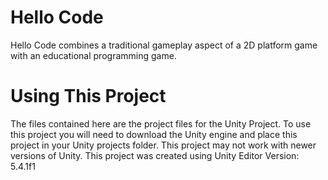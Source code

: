 

Hello Code
==========
Hello Code combines a traditional gameplay aspect of a 2D platform game with an educational programming game.

Using This Project
==================
The files contained here are the project files for the Unity Project. To use this project you will need to download the Unity engine and place this project in your Unity projects folder. This project may not work with newer versions of Unity. This project was created using Unity Editor Version: 5.4.1f1
